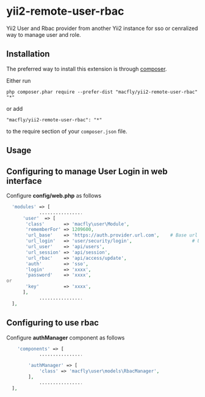 # yii2-remote-user-rbac

Yii2 User and Rbac provider from another Yii2 instance for sso or cenralized way to manage user and role.

Installation
------------

The preferred way to install this extension is through [composer](http://getcomposer.org/download/).

Either run

```
php composer.phar require --prefer-dist "macfly/yii2-remote-user-rbac" "*"
```

or add

```
"macfly/yii2-remote-user-rbac": "*"
```

to the require section of your `composer.json` file.

Usage
------------

## Configuring to manage User Login in web interface

Configure **config/web.php** as follows

```php
  'modules' => [
            ................
      'user'  => [
       'class'       => 'macfly\user\Module',
       'rememberFor' => 1209600,													# Session life
       'url_base'    => 'https://auth.provider.url.com',	# Base url of the auth provide
       'url_login'   => 'user/security/login', 						# URL used to redirect if use of sso
       'url_user'    => 'api/users', 											# WS route to get user information
       'url_session' => 'api/session', 										# WS route to get session information
       'url_rbac'    => 'api/access/update',							# Ws route to get role list of the user
       'auth'        => 'sso',														# SSO you will be redirect on url_login for auth, login authentification while be done through form, user will need to log again
       'login'       => 'xxxx',														# Use if access to WS are made through login and password
       'password'    => 'xxxx',
or
       'key'         => 'xxxx',														# Auth to WS is made through API-KEY instead of login/password
      ],
            ................
  ],
```

## Configuring to use rbac

Configure **authManager** component as follows

```php
    'components' => [
            ................

        'authManager' => [
            'class' => 'macfly\user\models\RbacManager',
        ],
            ................
  ],
```
